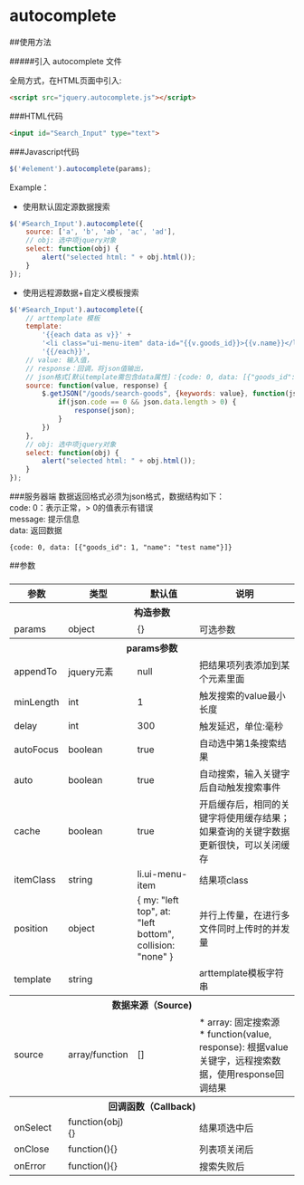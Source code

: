 # autocomplete

##使用方法

#####引入 autocomplete 文件

全局方式，在HTML页面中引入:
```html
<script src="jquery.autocomplete.js"></script>
```

###HTML代码
```html
<input id="Search_Input" type="text">
```

###Javascript代码
```js
$('#element').autocomplete(params);
```

Example：
* 使用默认固定源数据搜索
```js
$('#Search_Input').autocomplete({
    source: ['a', 'b', 'ab', 'ac', 'ad'],
    // obj: 选中项jquery对象
    select: function(obj) {
        alert("selected html: " + obj.html());
    }
});
```
* 使用远程源数据+自定义模板搜索
```js
$('#Search_Input').autocomplete({
    // arttemplate 模板
    template: 
        '{{each data as v}}' +
        '<li class="ui-menu-item" data-id="{{v.goods_id}}>{{v.name}}</li>' +
        '{{/each}}',
    // value: 输入值， 
    // response：回调，将json值输出，
    // json格式[默认template需包含data属性]：{code: 0, data: [{"goods_id": 1, "name": "test name"}]}
    source: function(value, response) {
        $.getJSON("/goods/search-goods", {keywords: value}, function(json) {
            if(json.code == 0 && json.data.length > 0) {
                response(json);
            }
        })
    },
    // obj: 选中项jquery对象
    select: function(obj) {
        alert("selected html: " + obj.html());
    }
});
```

###服务器端
数据返回格式必须为json格式，数据结构如下：</br>
code: 0：表示正常，> 0的值表示有错误</br>
message: 提示信息</br>
data: 返回数据
```
{code: 0, data: [{"goods_id": 1, "name": "test name"}]}
```
##参数
### 
<table>
<thead>
<tr>
  <th>参数</th>
  <th>类型</th>
  <th>默认值</th>
  <th>说明</th>
</tr>
</thead>
<tbody>
<tr><th colspan="4">构造参数</th></tr>
<tr>
    <td>params</td>
    <td>object</td>
    <td>{}</td>
    <td>可选参数</td>
</tr>
<tr>
  <th colspan="4">params参数</th>
</tr>
<tr>
    <td>appendTo</td>
    <td>jquery元素</td>
    <td>null</td>
    <td>把结果项列表添加到某个元素里面</td>
</tr>
<tr>
    <td>minLength</td>
    <td>int</td>
    <td>1</td>
    <td>触发搜索的value最小长度</td>
</tr>
<tr>
    <td>delay</td>
    <td>int</td>
    <td>300</td>
    <td>触发延迟，单位:毫秒</td>
</tr>
<tr>
    <td>autoFocus</td>
    <td>boolean</td>
    <td>true</td>
    <td>自动选中第1条搜索结果</td>
</tr>
<tr>
    <td>auto</td>
    <td>boolean</td>
    <td>true</td>
    <td>自动搜索，输入关键字后自动触发搜索事件</td>
</tr>
<tr>
    <td>cache</td>
    <td>boolean</td>
    <td>true</td>
    <td>开启缓存后，相同的关键字将使用缓存结果；如果查询的关键字数据更新很快，可以关闭缓存</td>
</tr>
<tr>
    <td>itemClass</td>
    <td>string</td>
    <td>li.ui-menu-item</td>
    <td>结果项class</td>
</tr>
<tr>
    <td>position</td>
    <td>object</td>
    <td>
    {
        my: "left top",
        at: "left bottom",
        collision: "none"
    }
    </td>
    <td>并行上传量，在进行多文件同时上传时的并发量</td>
</tr>
<tr>
    <td>template</td>
    <td>string</td>
    <td></td>
    <td>arttemplate模板字符串</td>
</tr>
<tr>
  <th colspan="4">数据来源（Source)</th>
</tr>
<tr>
    <td>source</td>
    <td>array/function</td>
    <td>[]</td>
    <td>
    * array: 固定搜索源<br/>
    * function(value, response): 根据value关键字，远程搜索数据，使用response回调结果
    </td>
</tr>
<tr>
  <th colspan="4">回调函数（Callback)</th>
</tr>

<tr>
    <td>onSelect</td>
    <td>function(obj){}</td>
    <td></td>
    <td>结果项选中后</td>
</tr>
<tr>
    <td>onClose</td>
    <td>function(){}</td>
    <td></td>
    <td>列表项关闭后</td>
</tr>
<tr>
    <td>onError</td>
    <td>function(){}</td>
    <td></td>
    <td>搜索失败后</td>
</tr>

</tbody>
</table>

